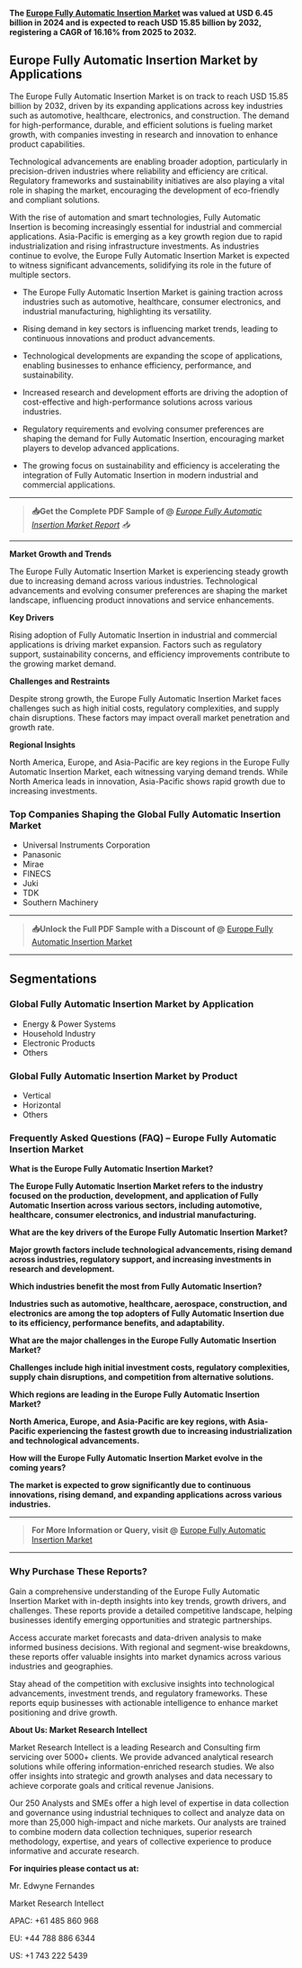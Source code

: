 <p><strong>The <a href="https://www.marketresearchintellect.com/download-sample/?rid=256994&amp;utm_source=Pulse-April-Europe&amp;utm_medium=852">Europe Fully Automatic Insertion Market</a> was valued at USD 6.45 billion in 2024 and is expected to reach USD 15.85 billion by 2032, registering a CAGR of 16.16% from 2025 to 2032.</strong></p><h2>Europe Fully Automatic Insertion Market by Applications&nbsp;</h2><p><p>The Europe Fully Automatic Insertion Market is on track to reach USD 15.85 billion by 2032, driven by its expanding applications across key industries such as automotive, healthcare, electronics, and construction. The demand for high-performance, durable, and efficient solutions is fueling market growth, with companies investing in research and innovation to enhance product capabilities.</p><p>Technological advancements are enabling broader adoption, particularly in precision-driven industries where reliability and efficiency are critical. Regulatory frameworks and sustainability initiatives are also playing a vital role in shaping the market, encouraging the development of eco-friendly and compliant solutions.</p><p>With the rise of automation and smart technologies, Fully Automatic Insertion is becoming increasingly essential for industrial and commercial applications. Asia-Pacific is emerging as a key growth region due to rapid industrialization and rising infrastructure investments. As industries continue to evolve, the Europe Fully Automatic Insertion Market is expected to witness significant advancements, solidifying its role in the future of multiple sectors.</p></p><ul><li><p>The Europe Fully Automatic Insertion Market is gaining traction across industries such as automotive, healthcare, consumer electronics, and industrial manufacturing, highlighting its versatility.</p></li><li><p>Rising demand in key sectors is influencing market trends, leading to continuous innovations and product advancements.</p></li><li><p>Technological developments are expanding the scope of applications, enabling businesses to enhance efficiency, performance, and sustainability.</p></li><li><p>Increased research and development efforts are driving the adoption of cost-effective and high-performance solutions across various industries.</p></li><li><p>Regulatory requirements and evolving consumer preferences are shaping the demand for Fully Automatic Insertion, encouraging market players to develop advanced applications.</p></li><li><p>The growing focus on sustainability and efficiency is accelerating the integration of Fully Automatic Insertion in modern industrial and commercial applications.</p></li></ul><hr /><blockquote><p><strong><span class="font-[700]">📥Get the Complete PDF Sample of @ </span></strong><em><span class="font-[700]"><a href="https://www.marketresearchintellect.com/download-sample/?rid=256994&amp;utm_source=Pulse-April-Europe&amp;utm_medium=852" target="_blank" data-tracking-control-name="article-ssr-frontend-pulse_little-text-block" data-tracking-will-navigate="" data-test-link="">Europe Fully Automatic Insertion Market Report</a>&nbsp;📥</span></em></p></blockquote><hr /><p class="" data-start="77" data-end="360"><strong data-start="77" data-end="105">Market Growth and Trends</strong></p><p class="" data-start="77" data-end="360">The Europe Fully Automatic Insertion Market is experiencing steady growth due to increasing demand across various industries. Technological advancements and evolving consumer preferences are shaping the market landscape, influencing product innovations and service enhancements.</p><p class="" data-start="362" data-end="606"><strong data-start="362" data-end="377">Key Drivers</strong></p><p class="" data-start="362" data-end="606">Rising adoption of Fully Automatic Insertion in industrial and commercial applications is driving market expansion. Factors such as regulatory support, sustainability concerns, and efficiency improvements contribute to the growing market demand.</p><p class="" data-start="608" data-end="849"><strong data-start="608" data-end="637">Challenges and Restraints</strong></p><p class="" data-start="608" data-end="849">Despite strong growth, the Europe Fully Automatic Insertion Market faces challenges such as high initial costs, regulatory complexities, and supply chain disruptions. These factors may impact overall market penetration and growth rate.</p><p class="" data-start="851" data-end="1095"><strong data-start="851" data-end="872">Regional Insights</strong></p><p class="" data-start="851" data-end="1095">North America, Europe, and Asia-Pacific are key regions in the Europe Fully Automatic Insertion Market, each witnessing varying demand trends. While North America leads in innovation, Asia-Pacific shows rapid growth due to increasing investments.</p><p><h3>Top Companies Shaping the Global Fully Automatic Insertion Market </h3><ul><li>Universal Instruments Corporation</li><li>Panasonic</li><li>Mirae</li><li>FINECS</li><li>Juki</li><li>TDK</li><li>Southern Machinery</li></ul></p><hr /><blockquote><p><strong>📥Unlock the Full PDF Sample with a Discount of @</strong> <a href="https://www.marketresearchintellect.com/ask-for-discount/?rid=256994&amp;utm_source=Pulse-April-Europe&amp;utm_medium=852">Europe Fully Automatic Insertion Market</a></p></blockquote><hr /><p><h2>Segmentations</h2><h3>Global Fully Automatic Insertion Market by Application</h3><ul><li>Energy & Power Systems</li><li>Household Industry</li><li>Electronic Products</li><li>Others</li></ul><h3>Global Fully Automatic Insertion Market by Product</h3><ul><li>Vertical</li><li>Horizontal</li><li>Others</li></ul></p><h3><strong>Frequently Asked Questions (FAQ) &ndash; Europe Fully Automatic Insertion Market</strong></h3><p><strong>What is the Europe Fully Automatic Insertion Market?</strong></p><p><strong>The Europe Fully Automatic Insertion Market refers to the industry focused on the production, development, and application of Fully Automatic Insertion across various sectors, including automotive, healthcare, consumer electronics, and industrial manufacturing.</strong></p><p><strong>What are the key drivers of the Europe Fully Automatic Insertion Market?</strong></p><p><strong>Major growth factors include technological advancements, rising demand across industries, regulatory support, and increasing investments in research and development.</strong></p><p><strong>Which industries benefit the most from Fully Automatic Insertion?</strong></p><p><strong>Industries such as automotive, healthcare, aerospace, construction, and electronics are among the top adopters of Fully Automatic Insertion due to its efficiency, performance benefits, and adaptability.</strong></p><p><strong>What are the major challenges in the Europe Fully Automatic Insertion Market?</strong></p><p><strong>Challenges include high initial investment costs, regulatory complexities, supply chain disruptions, and competition from alternative solutions.</strong></p><p><strong>Which regions are leading in the Europe Fully Automatic Insertion Market?</strong></p><p><strong>North America, Europe, and Asia-Pacific are key regions, with Asia-Pacific experiencing the fastest growth due to increasing industrialization and technological advancements.</strong></p><p><strong>How will the Europe Fully Automatic Insertion Market evolve in the coming years?</strong></p><p><strong>The market is expected to grow significantly due to continuous innovations, rising demand, and expanding applications across various industries.</strong></p><hr /><blockquote><p><span class="font-[700]"><strong>For More Information or Query, visit&nbsp;@</strong>&nbsp;</span><span class="font-[700]"><a href="https://www.marketresearchintellect.com/product/global-fully-automatic-insertion-market-size-and-forecast/?utm_source=Linkedin&utm_medium=852" target="_blank" data-tracking-control-name="article-ssr-frontend-pulse_little-text-block" data-tracking-will-navigate="" data-test-link="">Europe Fully Automatic Insertion Market</a></span></p></blockquote><hr /><h3><strong data-start="0" data-end="31">Why Purchase These Reports?</strong></h3><p class="" data-start="35" data-end="297">Gain a comprehensive understanding of the Europe Fully Automatic Insertion Market with in-depth insights into key trends, growth drivers, and challenges. These reports provide a detailed competitive landscape, helping businesses identify emerging opportunities and strategic partnerships.</p><p class="" data-start="299" data-end="540">Access accurate market forecasts and data-driven analysis to make informed business decisions. With regional and segment-wise breakdowns, these reports offer valuable insights into market dynamics across various industries and geographies.</p><p class="" data-start="542" data-end="784">Stay ahead of the competition with exclusive insights into technological advancements, investment trends, and regulatory frameworks. These reports equip businesses with actionable intelligence to enhance market positioning and drive growth.</p><p><strong><span class="font-[700]">About Us: Market Research Intellect</span></strong></p><p><span class="">Market Research Intellect is a leading Research and Consulting firm servicing over 5000+ clients. We provide advanced analytical research solutions while offering information-enriched research studies.&nbsp;</span>We also offer insights into strategic and growth analyses and data necessary to achieve corporate goals and critical revenue Janisions.</p><p><span class="">Our 250 Analysts and SMEs offer a high level of expertise in data collection and governance using industrial techniques to collect and analyze data on more than 25,000 high-impact and niche markets. Our analysts are trained to combine modern data collection techniques, superior research methodology, expertise, and years of collective experience to produce informative and accurate research.</span></p><p><strong>For inquiries please contact us at:</strong></p><p>Mr. Edwyne Fernandes</p><p>Market Research Intellect</p><p>APAC: +61 485 860 968</p><p>EU: +44 788 886 6344</p><p>US: +1 743 222 5439</p>